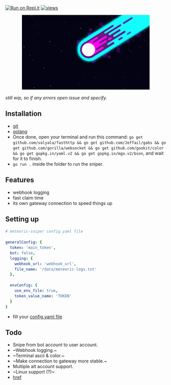 [![Run on Repl.it](https://repl.it/badge/github/azaelgg/meteoric)](https://repl.it/github/azaelgg/meteoric) [![views](https://hits.seeyoufarm.com/api/count/incr/badge.svg?url=https://github.com/azaelgg/meteoric)](https://hits.seeyoufarm.com)

<p align="center">
    <img src="meteoric.gif" alt="animated"/>
</p>

*still wip, so if any errors open issue and specify.*

## Installation
  - [git](https://git-scm.com/download)
  - [golang](https://golang.org/dl/)
  - Once done, open your terminal and run this command: `go get github.com/valyala/fasthttp && go get github.com/Jeffail/gabs && go get github.com/gorilla/websocket && go get github.com/gookit/color && go get gopkg.in/yaml.v2 && go get gopkg.in/mgo.v2/bson`, and wait for it to finish.
  - `go run .` inside the folder to run the sniper.

## Features 
  - webhook logging
  - fast claim time
  - its own gateway connection to speed things up

## Setting up
```yaml
# meteoric-sniper config.yaml file

generalConfig: {
  token: 'main_token',
  bot: false,
  logging: {
    webhook_url: 'webhook_url',
    file_name: '/data/meteoric-logs.txt'
  },

  envConfig: {
    use_env_file: true,
    token_value_name: 'TOKEN'
  }
}
```
   - fill your [config.yaml file](https://github.com/azaelgg/meteoric/blob/main/config.yaml)

## Todo
  - Snipe from bot account to user account.
  - ~Webhook logging.~
  - ~Terminal ascii & color.~
  - ~Make connection to gateway more stable.~
  - Multiple alt account support.
  - ~Linux support (?)~
  - [href](https://github.com/azaelgg/meteoric/blob/main/discord/gateway.go#L57)
